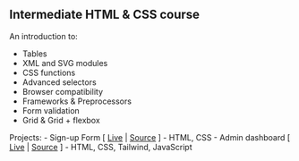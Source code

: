 ## Intermediate HTML & CSS course
An introduction to:
- Tables
- XML and SVG modules
- CSS functions
- Advanced selectors
- Browser compatibility
- Frameworks & Preprocessors
- Form validation
- Grid & Grid + flexbox

Projects:
    - Sign-up Form [ [Live](https://cesarbrancalhao.github.io/Odin.Form/) | [Source](https://github.com/cesarbrancalhao/Odin.Form) ] - HTML, CSS
    - Admin dashboard [ [Live](https://cesarbrancalhao.github.io/Odin.Dashboard/) | [Source](https://github.com/cesarbrancalhao/Odin.Dashboard) ] - HTML, CSS, Tailwind, JavaScript